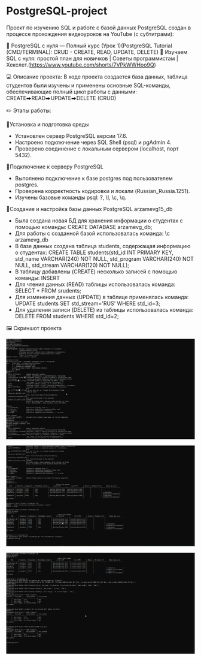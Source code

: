 # PostgreSQL-project
Проект по изучению SQL и работе с базой данных PostgreSQL создан в процессе прохождения видеоуроков на YouTube (с субтитрами):

🎥 PostgreSQL с нуля — Полный курс (Урок 1)(PostgreSQL Tutorial (CMD/TERMINAL): CRUD - CREATE, READ, UPDATE, DELETE)
🎥 Изучаем SQL с нуля: простой план для новичков | Советы программистам | Хекслет.(https://www.youtube.com/shorts/7VPkWWHoo9Q)

💻 Описание проекта: В ходе проекта создается база данных, таблица студентов были изучены и применены основные SQL-команды, обеспечивающие полный цикл работы с данными: CREATE⮕READ⮕UPDATE⮕DELETE (CRUD)

✏️ Этапы работы:

🔹Установка и подготовка среды
- Установлен сервер PostgreSQL версии 17.6.
- Настроено подключение через SQL Shell (psql) и pgAdmin 4.
- Проверено соединение с локальным сервером (localhost, порт 5432).
  
🔹Подключение к серверу PostgreSQL
- Выполнено подключение к базе postgres под пользователем postgres.
- Проверена корректность кодировки и локали (Russian_Russia.1251).
- Изучены базовые команды psql: ?, \l, \c, \q.

🔹Создание и настройка базы данных PostgreSQL arzamevg15_db
- Была создана новая БД для хранения информации о студентах с помощью команды: CREATE DATABASE arzamevg_db;
- Для работы с созданной базой использовалась команда: \с arzamevg_db
- В базе данных создана таблица students, содержащая информацию о студентах: CREATE TABLE students(std_id INT PRIMARY KEY, std_name VARCHAR(240) NOT NULL, std_program VARCHAR(240) NOT NULL, std_stream VARCHAR(120) NOT NULL);
- В таблицу добавлены (CREATE) несколько записей с помощью команды: INSERT
- Для чтения данных (READ) таблицы использовалась команда: SELECT * FROM srudents;
- Для изменения данных (UPDATE) в таблице применялась команда: UPDATE students SET std_stream='RUS' WHERE std_id=3;
- Для удаления записи (DELETE) из таблицы использовалась команда: DELETE FROM students WHERE std_id=2;

🖼️ Скриншот проекта

![Dashboard Preview](PostgreSQL-project-SQLShell-01.png)

![Dashboard Preview](PostgreSQL-project-SQLShell-02.png)

![Dashboard Preview](PostgreSQL-project-SQLShell-03.png)


